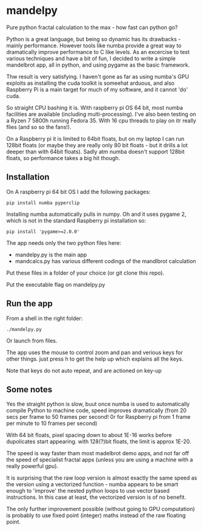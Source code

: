 # mandelpy
Pure python fractal calculation to the max - how fast can python go?

Python is a great language, but being so dynamic has its drawbacks - mainly performance. However tools like numba provide a great way to dramatically improve performance to C like levels. As an excercise to test various techniques and have a bit of fun, I decided to write a simple mandelbrot app, all in python, and using pygame as the basic framework.

Thw result is very satisfying. I haven't gone as far as using numba's GPU exploits as installing the cuda toolkit is someehat arduous, and also Raspberry Pi is a main target for much of my software, and it cannot 'do' cuda.

So straight CPU bashing it is. With raspberry pi OS 64 bit, most numba facilities are available (including multi-processing). I've also been testing on a Ryzen 7 5800h running Fedora 35. With 16 cpu threads to play on itr really flies (and so so the fans!).

On a Raspberry pi it is limited to 64bit floats, but on my laptop I can run 128bit floats (or maybe they are really only 80 bit floats - but it drills a lot deeper than with 64bit floats). Sadly atm numba doesn't support 128bit floats, so performance takes a big hit though.

## Installation

On A raspberry pi 64 bit OS I add the following packages:
```
pip install numba pyperclip
```
Installing numba automatically pulls in numpy. Oh and it uses pygame 2, which is not in the standard Raspberry pi installation so:
 ```
 pip install 'pygame>=2.0.0'
```

The app needs only the two python files here:
- mandelpy.py is the main app
- mandcalcs.py has various different codings of the mandlbrot calculation

Put these files in a folder of your choice (or git clone this repo).

Put the executable flag on mandelpy.py

## Run the app

From a shell in the right folder:
```
./mandelpy.py
```

Or launch from files.

The app uses the mouse to control zoom and pan and verious keys for other things. just press h to get the help up which explains all the keys.

Note that keys do not auto repeat, and are actioned on key-up

## Some notes
Yes the straight python is slow, buut once numba is used to automatically compile Python to machine code, speed improves dramatically (from 20 secs per frame to 50 frames per second! 0r for Raspberry pi from 1 frame per minute to 10 frames per second)

With 64 bit floats, pixel spacing down to about 1E-16 works before dupolicates start appearing. with 128(?)bit floats, the limit is approx 1E-20.

The speed is way faster tham most madelbrot demo apps, and not far off the speed of specialist fractal apps (unless you are using a machine with a really powerful gpu).

It is surprising that the raw loop version is almost exactly the same speed as the version using a vectorized function - numba appears to be smart enough to 
'improve' the nested python loops to use vector based instructions. In this case at least, the vectorized version is of no benefit.

The only further improvement possible (without going to GPU computation) is probably to use fixed point (integer) maths instead of the raw floating point.

